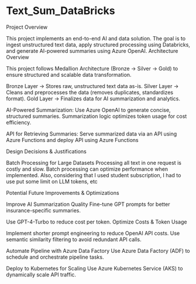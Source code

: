 # Text_Sum_DataBricks

Project Overview

This project implements an end-to-end AI and data solution. The goal is to ingest unstructured text data, apply structured processing using Databricks, and generate AI-powered summaries using Azure OpenAI. 
Architecture Overview

This project follows Medallion Architecture (Bronze → Silver → Gold) to ensure structured and scalable data transformation.

Bronze Layer → Stores raw, unstructured text data as-is.
Silver Layer → Cleans and preprocesses the data (removes duplicates, standardizes format).
Gold Layer → Finalizes data for AI summarization and analytics.


AI-Powered Summarization:
Use Azure OpenAI to generate concise, structured summaries. Summarization logic optimizes token usage for cost efficiency.

API for Retrieving Summaries:
Serve summarized data via an API using Azure Functions and deploy API using Azure Functions

Design Decisions & Justifications

Batch Processing for Large Datasets
Processing all text in one request is costly and slow. Batch processing can optimize performance when implemented.
Also, considering that I used student subscription, I had to use put some limit on LLM tokens, etc



Potential Future Improvements & Optimizations

Improve AI Summarization Quality
Fine-tune GPT prompts for better insurance-specific summaries.

Use GPT-4-Turbo to reduce cost per token.
Optimize Costs & Token Usage

Implement shorter prompt engineering to reduce OpenAI API costs.
Use semantic similarity filtering to avoid redundant API calls.

Automate Pipeline with Azure Data Factory
Use Azure Data Factory (ADF) to schedule and orchestrate pipeline tasks.

Deploy to Kubernetes for Scaling
Use Azure Kubernetes Service (AKS) to dynamically scale API traffic.
